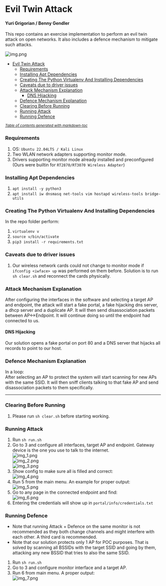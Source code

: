 # Evil Twin Attack

#### Yuri Grigorian / Benny Gendler

This repo contains an exercise implementation to perform an evil twin attack on open networks.
It also includes a defence mechanism to mitigate such attacks.


![img.png](imgs/img.png)

- [Evil Twin Attack](#evil-twin-attack)
    + [Requirements](#requirements)
    + [Installing Apt Dependencies](#installing-apt-dependencies)
    + [Creating The Python Virtualenv And Installing Dependencies](#creating-the-python-virtualenv-and-installing-dependencies)
    + [Caveats due to driver issues](#caveats-due-to-driver-issues)
    + [Attack Mechanism Explanation](#attack-mechanism-explanation)
        - [DNS Hijacking](#dns-hijacking)
    + [Defence Mechanism Explanation](#defence-mechanism-explanation)
    + [Clearing Before Running](#clearing-before-running)
    + [Running Attack](#running-attack)
    + [Running Defence](#running-defence)

<small><i><a href='http://ecotrust-canada.github.io/markdown-toc/'>Table of contents generated with markdown-toc</a></i></small>


### Requirements
1. OS: `Ubuntu 22.04LTS / Kali Linux`
2. Two WLAN network adapters supporting monitor mode.
3. Drivers supporting monitor mode already installed and preconfigured (Ours were builtin for `RT2870/RT3070 Wireless Adapter`)

### Installing Apt Dependencies
1. `apt install -y python3`
2. `apt install iw dnsmasq net-tools vim hostapd wireless-tools bridge-utils`

### Creating The Python Virtualenv And Installing Dependencies
In the repo folder perform:
1. `virtualenv v`
2. `source v/bin/activate`
3. `pip3 install -r requirements.txt`


### Caveats due to driver issues
1. Our wireless network cards could not change to monitor mode if `ifconfig <iwface> up` was performed on them before. 
Solution is to run `sh clear.sh` and reconnect the cards physically.

### Attack Mechanism Explanation
After configuring the interfaces in the software and selecting a target AP and endpoint, 
the attack will start a fake portal, a fake hijacking dns server, a dhcp server and a duplicate AP. 
It will then send disassociation packets between AP<->Endpoint. 
It will continue doing so until the endpoint had connected to us.

#### DNS Hijacking
Our solution opens a fake portal on port 80 and a DNS server that hijacks all records to point to our host.

### Defence Mechanism Explanation
In a loop:  
After selecting an AP to protect the system will start scanning for new APs with the same SSID. 
It will then sniff clients talking to that fake AP and send disassociation packets to them specifically.

***

### Clearing Before Running
1. Please run `sh clear.sh` before starting working.

### Running Attack
1. Run `sh run.sh`
2. Go to 3 and configure all interfaces, target AP and endpoint. Gateway device is the one you use to talk to the internet.  
![img_1.png](imgs/img_1.png)  
![img_2.png](imgs/img_2.png)  
![img_3.png](imgs/img_3.png)  
4. Show config to make sure all is filled and correct:  
![img_4.png](imgs/img_4.png)  
5. Run 5 from the main menu. An example for proper output:  
 ![img_5.png](imgs/img_5.png)  
6. Go to any page in the connected endpoint and find:  
    ![img_6.png](imgs/img_6.png)  
7. Entering the credentials will show up in `portal/info/credentials.txt`


### Running Defence
* Note that running Attack + Defence on the same monitor is not recommended as they both change channels and might interfere with each other.
A third card is recommended.
* Note that our solution protects only 1 AP for POC purposes.
That is solved by scanning all BSSIDs with the target SSID and going by them, attacking any new BSSID that tries 
to also the same SSID. 
1. Run `sh run.sh`
2. Go to 3 and configure monitor interface and a target AP.
3. Run 6 from main menu. A proper output:  
![img_7.png](imgs/img_7.png)